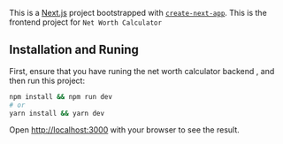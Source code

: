 This is a [Next.js](https://nextjs.org/) project bootstrapped with [`create-next-app`](https://github.com/vercel/next.js/tree/canary/packages/create-next-app).
This is the frontend project for `Net Worth Calculator`
## Installation and Runing
First, ensure that you have runing the net worth calculator backend , and then run this project:
```bash
npm install && npm run dev
# or
yarn install && yarn dev
```
Open [http://localhost:3000](http://localhost:3000) with your browser to see the result.